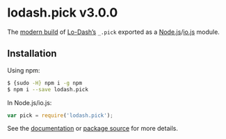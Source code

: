 # lodash.pick v3.0.0

The [modern build](https://github.com/lodash/lodash/wiki/Build-Differences) of [Lo-Dash’s](https://lodash.com/) `_.pick` exported as a [Node.js](http://nodejs.org/)/[io.js](https://iojs.org/) module.

## Installation

Using npm:

```bash
$ {sudo -H} npm i -g npm
$ npm i --save lodash.pick
```

In Node.js/io.js:

```js
var pick = require('lodash.pick');
```

See the [documentation](https://lodash.com/docs#pick) or [package source](https://github.com/lodash/lodash/blob/3.0.0-npm-packages/lodash.pick) for more details.
